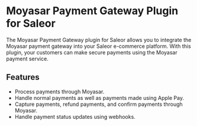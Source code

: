# Moyasar Payment Gateway Plugin for Saleor

The Moyasar Payment Gateway plugin for Saleor allows you to integrate the Moyasar payment gateway into your Saleor e-commerce platform. With this plugin, your customers can make secure payments using the Moyasar payment service.

## Features

- Process payments through Moyasar.
- Handle normal payments as well as payments made using Apple Pay.
- Capture payments, refund payments, and confirm payments through Moyasar.
- Handle payment status updates using webhooks.

